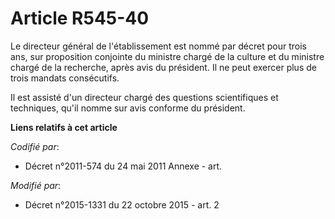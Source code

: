 # Article R545-40

Le directeur général de l'établissement est nommé par décret pour trois ans, sur proposition conjointe du ministre chargé de
la culture et du ministre chargé de la recherche, après avis du président. Il ne peut exercer plus de trois mandats
consécutifs.

Il est assisté d'un directeur chargé des questions scientifiques et techniques, qu'il nomme sur avis conforme du président.

**Liens relatifs à cet article**

_Codifié par_:

  - Décret n°2011-574 du 24 mai 2011 Annexe - art.

_Modifié par_:

  - Décret n°2015-1331 du 22 octobre 2015 - art. 2
